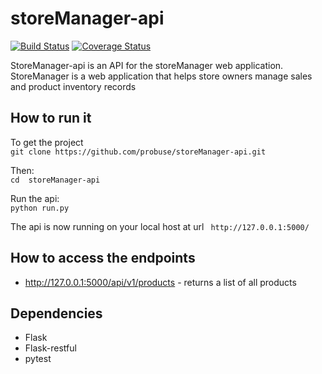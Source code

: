 # storeManager-api  
[![Build Status](https://travis-ci.com/probuse/storeManager-api.svg?branch=develop)](https://travis-ci.com/probuse/storeManager-api)
[![Coverage Status](https://coveralls.io/repos/github/probuse/storeManager-api/badge.svg?branch=develop)](https://coveralls.io/github/probuse/storeManager-api?branch=develop)  

StoreManager-api is an API for the storeManager web application.  
StoreManager is a web application that helps store owners manage sales and product inventory records

## How to run it
To get the project  
`git clone https://github.com/probuse/storeManager-api.git `

Then:  
`cd  storeManager-api`

Run the api:  
`python run.py`

The api is now running on your local host at url ` http://127.0.0.1:5000/`

## How to access the endpoints
* http://127.0.0.1:5000/api/v1/products - returns a list of all products

## Dependencies
* Flask
* Flask-restful
* pytest
